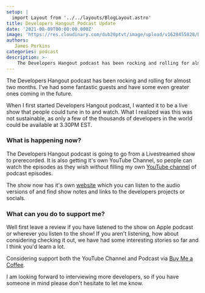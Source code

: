 ```yaml
---
setup: |
  import Layout from '../../layouts/BlogLayout.astro'
title: Developers Hangout Podcast Update
date: '2021-08-09T00:00:00.000Z'
image: 'https://res.cloudinary.com/dub20ptvt/image/upload/v1628455828/Developers_Hangout_Update_kwfwf3.webp'
authors:
   James Perkins
categories: podcast
description: >-
    The Developers Hangout podcast has been rocking and rolling for almost two months. I've had some fantastic guests and have some even greater ones coming in the future.
---
```


The Developers Hangout podcast has been rocking and rolling for almost two months. I've had some fantastic guests and have some even greater ones coming in the future.

When I first started Developers Hangout podcast, I wanted it to be a live show that people could tune in to and watch. What I realized was this was not sustainable, as only a few of the thousands of developers in the world could be available at 3.30PM EST.

### What is happening now?

The Developers Hangout podcast is going to go from a Livestreamed show to prerecorded. It is also getting it's own YouTube Channel, so people can watch the episodes as they wish without filling my own [YouTube channel](https://www.youtube.com/channel/UCYdDqh_PytPOGznQ1RxzW8g) of podcast episodes.

The show now has it's own [website](https://developershangoutpodcast.com/) which you can listen to the audio versions of and find show notes and links to the developers projects or socials.

### What can you do to support me?

Well first leave a review if you have listened to the show on Apple podcast or wherever you listen to the show! If you aren't listening, how about considering checking it out, we have had some interesting stories so far and I think you'd learn a lot.

Considering support both the YouTube Channel and Podcast via [Buy Me a Coffee](https://www.buymeacoffee.com/jamesperkins).

I am looking forward to interviewing more developers, so if you have someone in mind please don't hesitate to let me know.
